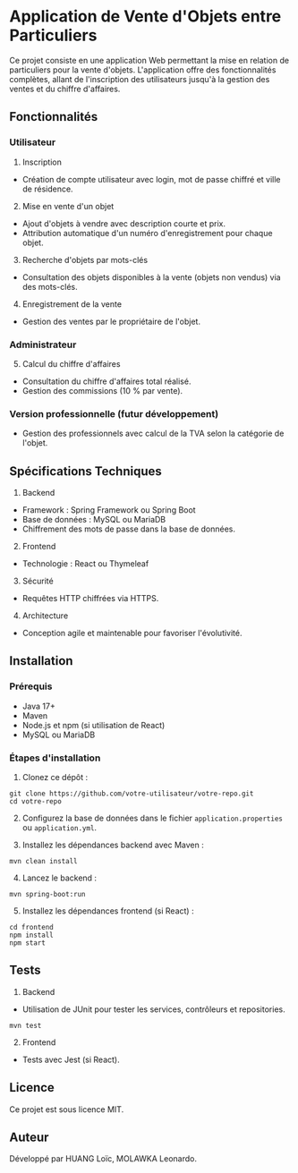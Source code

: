 # Application de Vente d'Objets entre Particuliers
Ce projet consiste en une application Web permettant la mise en relation de particuliers pour la vente d'objets.
L'application offre des fonctionnalités complètes, allant de l'inscription des utilisateurs jusqu'à la gestion des ventes et du chiffre d'affaires.

## Fonctionnalités
### Utilisateur
1. Inscription
- Création de compte utilisateur avec login, mot de passe chiffré et ville de résidence.

2. Mise en vente d'un objet
- Ajout d'objets à vendre avec description courte et prix.
- Attribution automatique d'un numéro d'enregistrement pour chaque objet.

3. Recherche d'objets par mots-clés
- Consultation des objets disponibles à la vente (objets non vendus) via des mots-clés.

4. Enregistrement de la vente
- Gestion des ventes par le propriétaire de l'objet.

### Administrateur
5. Calcul du chiffre d'affaires
- Consultation du chiffre d'affaires total réalisé.
- Gestion des commissions (10 % par vente).

### Version professionnelle (futur développement)
- Gestion des professionnels avec calcul de la TVA selon la catégorie de l'objet.

## Spécifications Techniques
1. Backend
- Framework : Spring Framework ou Spring Boot
- Base de données : MySQL ou MariaDB
- Chiffrement des mots de passe dans la base de données.

2. Frontend
- Technologie : React ou Thymeleaf

3. Sécurité
- Requêtes HTTP chiffrées via HTTPS.

4. Architecture
- Conception agile et maintenable pour favoriser l'évolutivité.

## Installation
### Prérequis
- Java 17+
- Maven
- Node.js et npm (si utilisation de React)
- MySQL ou MariaDB

### Étapes d'installation
1. Clonez ce dépôt :
```
git clone https://github.com/votre-utilisateur/votre-repo.git
cd votre-repo
```

2. Configurez la base de données dans le fichier ```application.properties``` ou ```application.yml```.

3. Installez les dépendances backend avec Maven :

```
mvn clean install
```

4. Lancez le backend :

```
mvn spring-boot:run
```

5. Installez les dépendances frontend (si React) :

```
cd frontend
npm install
npm start
```

## Tests
1. Backend
- Utilisation de JUnit pour tester les services, contrôleurs et repositories.
```
mvn test
```

2. Frontend
- Tests avec Jest (si React).

## Licence
Ce projet est sous licence MIT.

## Auteur
Développé par HUANG Loïc, MOLAWKA Leonardo.
